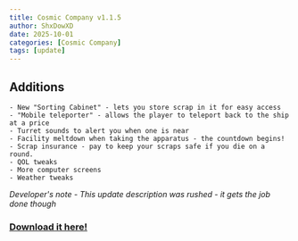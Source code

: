 ```yaml
---
title: Cosmic Company v1.1.5
author: ShxDowXD
date: 2025-10-01
categories: [Cosmic Company]
tags: [update]
---
```

## Additions
    - New "Sorting Cabinet" - lets you store scrap in it for easy access
    - "Mobile teleporter" - allows the player to teleport back to the ship at a price
    - Turret sounds to alert you when one is near
    - Facility meltdown when taking the apparatus - the countdown begins!
    - Scrap insurance - pay to keep your scraps safe if you die on a round.
    - QOL tweaks
    - More computer screens
    - Weather tweaks

*Developer's note - This update description was rushed - it gets the job done though*

### [Download it here!](https://github.com/ShxDowXD/CosmicCompany/releases/tag/v1.1.5)

